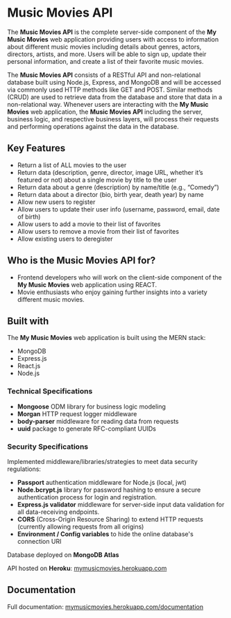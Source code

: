 # Music Movies API

The **Music Movies API** is the complete server-side component of the **My Music Movies** web application providing users with access to information about different music movies including details about genres, actors, directors, artists, and more. Users will be able to sign up, update their personal information, and create a list of their favorite music movies.

The **Music Movies API** consists of a RESTful API and non-relational database built using Node.js, Express, and MongoDB and will be accessed via commonly used HTTP methods like GET and POST. Similar methods (CRUD) are used to retrieve data from the database and store that data in a non-relational way. Whenever users are interacting with the **My Music Movies** web application, the **Music Movies API** including the server, business logic, and respective business layers, will process their requests and performing operations against the data in the database.

## Key Features

* Return a list of ALL movies to the user
* Return data (description, genre, director, image URL, whether it’s featured or not) about a single movie by title to the user
* Return data about a genre (description) by name/title (e.g., “Comedy”)
* Return data about a director (bio, birth year, death year) by name
* Allow new users to register
* Allow users to update their user info (username, password, email, date of birth)
* Allow users to add a movie to their list of favorites
* Allow users to remove a movie from their list of favorites
* Allow existing users to deregister

## Who is the Music Movies API for?
* Frontend developers who will work on the client-side component of the **My Music Movies** web application using REACT.
* Movie enthusiasts who enjoy gaining further insights into a variety different music movies.

## Built with
The **My Music Movies** web application is built using the MERN stack:
* MongoDB
* Express.js
* React.js
* Node.js

### Technical Specifications
* **Mongoose** ODM library for business logic modeling
* **Morgan** HTTP request logger middleware
* **body-parser** middleware for reading data from requests
* **uuid** package to generate RFC-compliant UUIDs

### Security Specifications
Implemented middleware/libraries/strategies to meet data security regulations:
* **Passport** authentication middleware for Node.js (local, jwt)
* **Node.bcrypt.js** library for password hashing to ensure a secure authentication process for login and registration.
* **Express.js validator** middleware for server-side input data validation for all data-receiving endpoints.
* **CORS** (Cross-Origin Resource Sharing) to extend HTTP requests (currently allowing requests from all origins)
* **Environment / Config variables** to hide the online database's connection URI

Database deployed on **MongoDB Atlas**

API hosted on **Heroku**:
[mymusicmovies.herokuapp.com](https://mymusicmovies.herokuapp.com/)

## Documentation
Full documentation:
[mymusicmovies.herokuapp.com/documentation](https://mymusicmovies.herokuapp.com/documentation)
